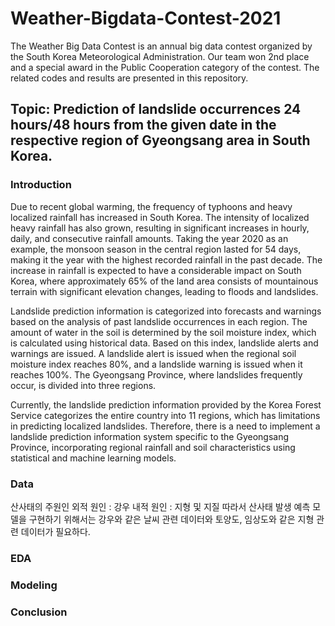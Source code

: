 # Weather-Bigdata-Contest-2021
The Weather Big Data Contest is an annual big data contest organized by the South Korea Meteorological Administration. Our team won 2nd place and a special award in the Public Cooperation category of the contest. The related codes and results are presented in this repository.

## Topic: Prediction of landslide occurrences 24 hours/48 hours from the given date in the respective region of Gyeongsang area in South Korea.

### Introduction
Due to recent global warming, the frequency of typhoons and heavy localized rainfall has increased in South Korea. The intensity of localized heavy rainfall has also grown, resulting in significant increases in hourly, daily, and consecutive rainfall amounts. Taking the year 2020 as an example, the monsoon season in the central region lasted for 54 days, making it the year with the highest recorded rainfall in the past decade. The increase in rainfall is expected to have a considerable impact on South Korea, where approximately 65% of the land area consists of mountainous terrain with significant elevation changes, leading to floods and landslides.

Landslide prediction information is categorized into forecasts and warnings based on the analysis of past landslide occurrences in each region. The amount of water in the soil is determined by the soil moisture index, which is calculated using historical data. Based on this index, landslide alerts and warnings are issued. A landslide alert is issued when the regional soil moisture index reaches 80%, and a landslide warning is issued when it reaches 100%. The Gyeongsang Province, where landslides frequently occur, is divided into three regions.

Currently, the landslide prediction information provided by the Korea Forest Service categorizes the entire country into 11 regions, which has limitations in predicting localized landslides. Therefore, there is a need to implement a landslide prediction information system specific to the Gyeongsang Province, incorporating regional rainfall and soil characteristics using statistical and machine learning models.


### Data
산사태의 주원인
외적 원인 : 강우
내적 원인 : 지형 및 지질
따라서 산사태 발생 예측 모델을 구현하기 위해서는 강우와 같은 날씨 관련 데이터와 토양도, 임상도와 같은 지형 관련 데이터가 필요하다.


### EDA

### Modeling

### Conclusion

